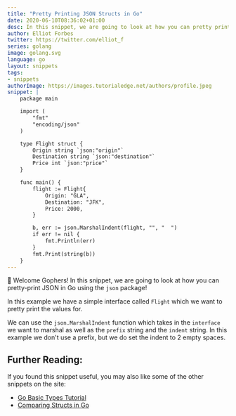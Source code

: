 ```yaml
---
title: "Pretty Printing JSON Structs in Go"
date: 2020-06-10T08:36:02+01:00
desc: In this snippet, we are going to look at how you can pretty print JSON values in Go!
author: Elliot Forbes
twitter: https://twitter.com/elliot_f
series: golang
image: golang.svg
language: go
layout: snippets
tags:
- snippets
authorImage: https://images.tutorialedge.net/authors/profile.jpeg
snippet: |
    package main

    import (
        "fmt"
        "encoding/json"
    )

    type Flight struct {
        Origin string `json:"origin"`
        Destination string `json:"destination"`
        Price int `json:"price"`
    }

    func main() {
        flight := Flight{
            Origin: "GLA",
            Destination: "JFK",
            Price: 2000,
        }

        b, err := json.MarshalIndent(flight, "", "  ")
        if err != nil {
            fmt.Println(err)
        }
        fmt.Print(string(b))
    }
---
```



👋 Welcome Gophers! In this snippet, we are going to look at how you can pretty-print JSON in Go using the `json` package!

In this example we have a simple interface called `Flight` which we want to pretty print the values for.

We can use the `json.MarshalIndent` function which takes in the `interface` we want to marshal as well as the `prefix` string and the `indent` string. In this example we don't use a prefix, but we do set the indent to 2 empty spaces.

## Further Reading:

If you found this snippet useful, you may also like some of the other snippets on the site:

* [Go Basic Types Tutorial](/golang/go-basic-types-tutorial/)
* [Comparing Structs in Go](/golang/snippets/comparing-structs-in-go/)
